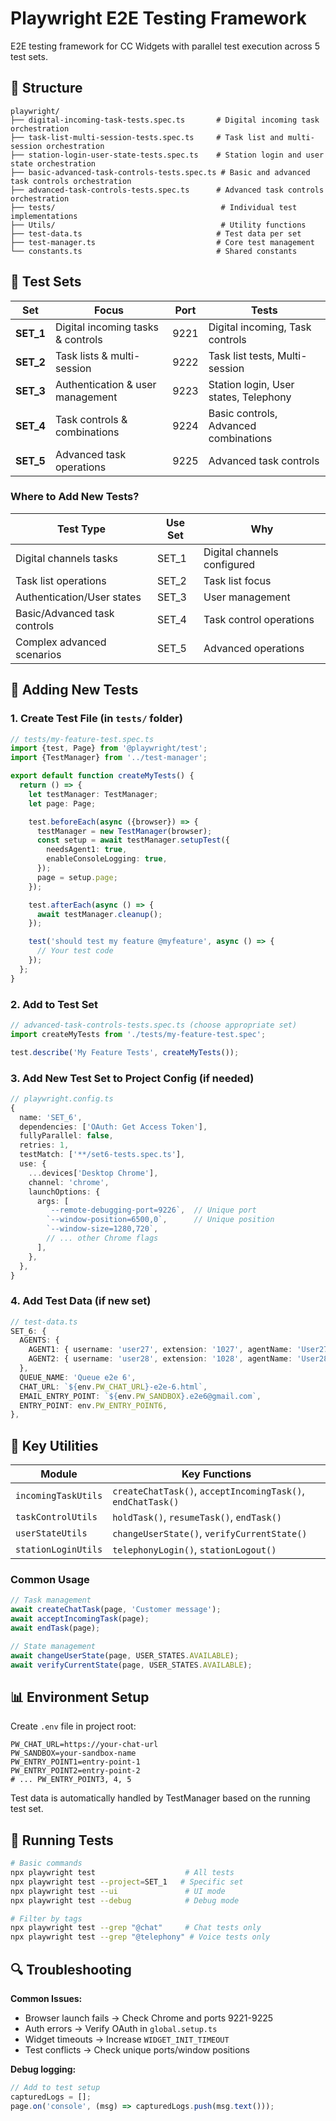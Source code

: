 # Playwright E2E Testing Framework

E2E testing framework for CC Widgets with parallel test execution across 5 test sets.

## 📁 Structure

```
playwright/
├── digital-incoming-task-tests.spec.ts       # Digital incoming task orchestration
├── task-list-multi-session-tests.spec.ts     # Task list and multi-session orchestration
├── station-login-user-state-tests.spec.ts    # Station login and user state orchestration
├── basic-advanced-task-controls-tests.spec.ts # Basic and advanced task controls orchestration
├── advanced-task-controls-tests.spec.ts      # Advanced task controls orchestration
├── tests/                                     # Individual test implementations
├── Utils/                                     # Utility functions
├── test-data.ts                              # Test data per set
├── test-manager.ts                           # Core test management
└── constants.ts                              # Shared constants
```

## 🎯 Test Sets

| Set       | Focus                             | Port | Tests                                 |
| --------- | --------------------------------- | ---- | ------------------------------------- |
| **SET_1** | Digital incoming tasks & controls | 9221 | Digital incoming, Task controls       |
| **SET_2** | Task lists & multi-session        | 9222 | Task list tests, Multi-session        |
| **SET_3** | Authentication & user management  | 9223 | Station login, User states, Telephony |
| **SET_4** | Task controls & combinations      | 9224 | Basic controls, Advanced combinations |
| **SET_5** | Advanced task operations          | 9225 | Advanced task controls                |

### Where to Add New Tests?

| Test Type                    | Use Set | Why                         |
| ---------------------------- | ------- | --------------------------- |
| Digital channels tasks       | SET_1   | Digital channels configured |
| Task list operations         | SET_2   | Task list focus             |
| Authentication/User states   | SET_3   | User management             |
| Basic/Advanced task controls | SET_4   | Task control operations     |
| Complex advanced scenarios   | SET_5   | Advanced operations         |

## 🧪 Adding New Tests

### 1. Create Test File (in `tests/` folder)

```typescript
// tests/my-feature-test.spec.ts
import {test, Page} from '@playwright/test';
import {TestManager} from '../test-manager';

export default function createMyTests() {
  return () => {
    let testManager: TestManager;
    let page: Page;

    test.beforeEach(async ({browser}) => {
      testManager = new TestManager(browser);
      const setup = await testManager.setupTest({
        needsAgent1: true,
        enableConsoleLogging: true,
      });
      page = setup.page;
    });

    test.afterEach(async () => {
      await testManager.cleanup();
    });

    test('should test my feature @myfeature', async () => {
      // Your test code
    });
  };
}
```

### 2. Add to Test Set

```typescript
// advanced-task-controls-tests.spec.ts (choose appropriate set)
import createMyTests from './tests/my-feature-test.spec';

test.describe('My Feature Tests', createMyTests());
```

### 3. Add New Test Set to Project Config (if needed)

```typescript
// playwright.config.ts
{
  name: 'SET_6',
  dependencies: ['OAuth: Get Access Token'],
  fullyParallel: false,
  retries: 1,
  testMatch: ['**/set6-tests.spec.ts'],
  use: {
    ...devices['Desktop Chrome'],
    channel: 'chrome',
    launchOptions: {
      args: [
        `--remote-debugging-port=9226`,  // Unique port
        `--window-position=6500,0`,      // Unique position
        `--window-size=1280,720`,
        // ... other Chrome flags
      ],
    },
  },
}
```

### 4. Add Test Data (if new set)

```typescript
// test-data.ts
SET_6: {
  AGENTS: {
    AGENT1: { username: 'user27', extension: '1027', agentName: 'User27 Agent27' },
    AGENT2: { username: 'user28', extension: '1028', agentName: 'User28 Agent28' },
  },
  QUEUE_NAME: 'Queue e2e 6',
  CHAT_URL: `${env.PW_CHAT_URL}-e2e-6.html`,
  EMAIL_ENTRY_POINT: `${env.PW_SANDBOX}.e2e6@gmail.com`,
  ENTRY_POINT: env.PW_ENTRY_POINT6,
},
```

## 🔧 Key Utilities

| Module              | Key Functions                                               |
| ------------------- | ----------------------------------------------------------- |
| `incomingTaskUtils` | `createChatTask()`, `acceptIncomingTask()`, `endChatTask()` |
| `taskControlUtils`  | `holdTask()`, `resumeTask()`, `endTask()`                   |
| `userStateUtils`    | `changeUserState()`, `verifyCurrentState()`                 |
| `stationLoginUtils` | `telephonyLogin()`, `stationLogout()`                       |

### Common Usage

```typescript
// Task management
await createChatTask(page, 'Customer message');
await acceptIncomingTask(page);
await endTask(page);

// State management
await changeUserState(page, USER_STATES.AVAILABLE);
await verifyCurrentState(page, USER_STATES.AVAILABLE);
```

## 📊 Environment Setup

Create `.env` file in project root:

```env
PW_CHAT_URL=https://your-chat-url
PW_SANDBOX=your-sandbox-name
PW_ENTRY_POINT1=entry-point-1
PW_ENTRY_POINT2=entry-point-2
# ... PW_ENTRY_POINT3, 4, 5
```

Test data is automatically handled by TestManager based on the running test set.

## 🚀 Running Tests

```bash
# Basic commands
npx playwright test                    # All tests
npx playwright test --project=SET_1   # Specific set
npx playwright test --ui               # UI mode
npx playwright test --debug            # Debug mode

# Filter by tags
npx playwright test --grep "@chat"     # Chat tests only
npx playwright test --grep "@telephony" # Voice tests only
```

## 🔍 Troubleshooting

**Common Issues:**

- Browser launch fails → Check Chrome and ports 9221-9225
- Auth errors → Verify OAuth in `global.setup.ts`
- Widget timeouts → Increase `WIDGET_INIT_TIMEOUT`
- Test conflicts → Check unique ports/window positions

**Debug logging:**

```typescript
// Add to test setup
capturedLogs = [];
page.on('console', (msg) => capturedLogs.push(msg.text()));
```
